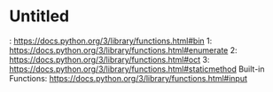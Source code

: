 # Untitled

: https://docs.python.org/3/library/functions.html#bin
 1: https://docs.python.org/3/library/functions.html#enumerate
 2: https://docs.python.org/3/library/functions.html#oct
 3: https://docs.python.org/3/library/functions.html#staticmethod
Built-in Functions: https://docs.python.org/3/library/functions.html#input
